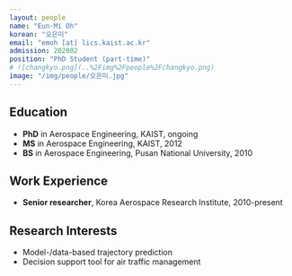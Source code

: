 ```yaml
---
layout: people
name: "Eun-Mi Oh"
korean: "오은미"
email: "emoh [at] lics.kaist.ac.kr"
admission: 202002
position: "PhD Student (part-time)"
# ![changkyo.png](..%2Fimg%2Fpeople%2Fchangkyo.png)
image: "/img/people/오은미.jpg"
---
```


## Education

- **PhD** in Aerospace Engineering, KAIST, ongoing
- **MS** in Aerospace Engineering, KAIST, 2012
- **BS** in Aerospace Engineering, Pusan National University, 2010

## Work Experience

- **Senior researcher**, Korea Aerospace Research Institute, 2010-present

## Research Interests

- Model-/data-based trajectory prediction
- Decision support tool for air traffic management